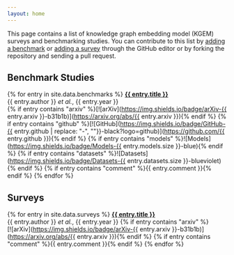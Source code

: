 ```yaml
---
layout: home
---
```

This page contains a list of knowledge graph embedding model (KGEM) surveys and
benchmarking studies. You can contribute to this list by
[adding a benchmark](https://github.com/pykeen/kgem-meta-review/edit/main/_data/benchmarks.yml) or
[adding a survey](https://github.com/pykeen/kgem-meta-review/edit/main/_data/surveys.yml) through
the GitHub editor or by forking the repository and sending a pull request.

## Benchmark Studies

{% for entry in site.data.benchmarks %}
<strong><a href="{{ entry.link }}">{{ entry.title }}</a></strong>
<br />{{ entry.author }} *et al.*, {{ entry.year }}
<br />
{% if entry contains "arxiv" %}[![arXiv](https://img.shields.io/badge/arXiv-{{ entry.arxiv }}-b31b1b)](https://arxiv.org/abs/{{ entry.arxiv }}){% endif %}
{% if entry contains "github" %}[![GitHub](https://img.shields.io/badge/GitHub-{{ entry.github | replace: "-", ""}}-black?logo=github)](https://github.com/{{ entry.github }}){% endif %}
{% if entry contains "models" %}![Models](https://img.shields.io/badge/Models-{{ entry.models.size }}-blue){% endif %}
{% if entry contains "datasets" %}![Datasets](https://img.shields.io/badge/Datasets-{{ entry.datasets.size }}-blueviolet){% endif %}
{% if entry contains "comment" %}{{ entry.comment }}{% endif %}
{% endfor %}

## Surveys

{% for entry in site.data.surveys %}
<strong><a href="{{ entry.link }}">{{ entry.title }}</a></strong>
<br />{{ entry.author }} *et al.*, {{ entry.year }}
{% if entry contains "arxiv" %}<br />[![arXiv](https://img.shields.io/badge/arXiv-{{ entry.arxiv }}-b31b1b)](https://arxiv.org/abs/{{ entry.arxiv }}){% endif %}
{% if entry contains "comment" %}{{ entry.comment }}{% endif %}
{% endfor %}
